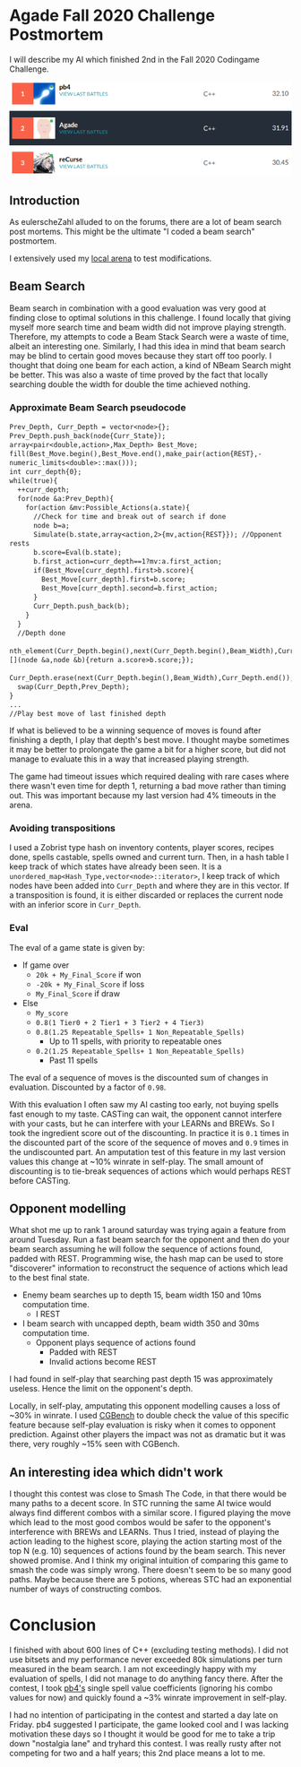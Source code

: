 # Agade Fall 2020 Challenge Postmortem

I will describe my AI which finished 2nd in the Fall 2020 Codingame Challenge.

![](Final_Rankings.png)

## Introduction

As eulerscheZahl alluded to on the forums, there are a lot of beam search post mortems. This might be the ultimate "I coded a beam search" postmortem. 

I extensively used my [local arena](https://github.com/Agade09/Fall2020-Challenge-Arena) to test modifications.

## Beam Search

Beam search in combination with a good evaluation was very good at finding close to optimal solutions in this challenge. I found locally that giving myself more search time and beam width did not improve playing strength. Therefore, my attempts to code a Beam Stack Search were a waste of time, albeit an interesting one. Similarly, I had this idea in mind that beam search may be blind to certain good moves because they start off too poorly. I thought that doing one beam for each action, a kind of NBeam Search might be better. This was also a waste of time proved by the fact that locally searching double the width for double the time achieved nothing.

### Approximate Beam Search pseudocode
```
Prev_Depth, Curr_Depth = vector<node>{};
Prev_Depth.push_back(node{Curr_State});
array<pair<double,action>,Max_Depth> Best_Move;
fill(Best_Move.begin(),Best_Move.end(),make_pair(action{REST},-numeric_limits<double>::max()));
int curr_depth{0};
while(true){
  ++curr_depth;
  for(node &a:Prev_Depth){
    for(action &mv:Possible_Actions(a.state){
      //Check for time and break out of search if done
      node b=a;
      Simulate(b.state,array<action,2>{mv,action{REST}}); //Opponent rests
      b.score=Eval(b.state);
      b.first_action=curr_depth==1?mv:a.first_action;
      if(Best_Move[curr_depth].first>b.score){
        Best_Move[curr_depth].first=b.score;
        Best_Move[curr_depth].second=b.first_action;
      }
      Curr_Depth.push_back(b);
    }
  }
  //Depth done
  nth_element(Curr_Depth.begin(),next(Curr_Depth.begin(),Beam_Width),Curr_Depth.end(),[](node &a,node &b){return a.score>b.score;});
  Curr_Depth.erase(next(Curr_Depth.begin(),Beam_Width),Curr_Depth.end());
  swap(Curr_Depth,Prev_Depth);
}
...
//Play best move of last finished depth
```
If what is believed to be a winning sequence of moves is found after finishing a depth, I play that depth's best move. I thought maybe sometimes it may be better to prolongate the game a bit for a higher score, but did not manage to evaluate this in a way that increased playing strength.

The game had timeout issues which required dealing with rare cases where there wasn't even time for depth 1, returning a bad move rather than timing out. This was important because my last version had 4% timeouts in the arena.
### Avoiding transpositions
I used a Zobrist type hash on inventory contents, player scores, recipes done, spells castable, spells owned and current turn. Then, in a hash table I keep track of which states have already been seen. It is a ```unordered_map<Hash_Type,vector<node>::iterator>```, I keep track of which nodes have been added into ```Curr_Depth``` and where they are in this vector. If a transposition is found, it is either discarded or replaces the current node with an inferior score in ```Curr_Depth```.

### Eval
The eval of a game state is given by:
- If game over
  - ```20k + My_Final_Score``` if won
  - ```-20k + My_Final_Score``` if loss
  - ```My_Final_Score``` if draw
- Else
  - ```My_score```
  - ```0.8(1 Tier0 + 2 Tier1 + 3 Tier2 + 4 Tier3)```
  - ```0.8(1.25 Repeatable_Spells+ 1 Non_Repeatable_Spells)```
    - Up to 11 spells, with priority to repeatable ones
  - ```0.2(1.25 Repeatable_Spells+ 1 Non_Repeatable_Spells)```
    - Past 11 spells

The eval of a sequence of moves is the discounted sum of changes in evaluation. Discounted by a factor of ```0.98```.

With this evaluation I often saw my AI casting too early, not buying spells fast enough to my taste. CASTing can wait, the opponent cannot interfere with your casts, but he can interfere with your LEARNs and BREWs. So I took the ingredient score out of the discounting. In practice it is ```0.1``` times in the discounted part of the score of the sequence of moves and ```0.9``` times in the undiscounted part. An amputation test of this feature in my last version values this change at ~10% winrate in self-play. The small amount of discounting is to tie-break sequences of actions which would perhaps REST before CASTing.

## Opponent modelling

What shot me up to rank 1 around saturday was trying again a feature from around Tuesday. Run a fast beam search for the opponent and then do your beam search assuming he will follow the sequence of actions found, padded with REST. Programming wise, the hash map can be used to store "discoverer" information to reconstruct the sequence of actions which lead to the best final state.

- Enemy beam searches up to depth 15, beam width 150 and 10ms computation time. 
  - I REST
- I beam search with uncapped depth, beam width 350 and 30ms computation time. 
  - Opponent plays sequence of actions found
    - Padded with REST
    - Invalid actions become REST

I had found in self-play that searching past depth 15 was approximately useless. Hence the limit on the opponent's depth.

Locally, in self-play, amputating this opponent modelling causes a loss of ~30% in winrate. I used [CGBench](https://github.com/s-vivien/CGBenchmark) to double check the value of this specific feature because self-play evaluation is risky when it comes to opponent prediction. Against other players the impact was not as dramatic but it was there, very roughly ~15% seen with CGBench.

## An interesting idea which didn't work

I thought this contest was close to Smash The Code, in that there would be many paths to a decent score. In STC running the same AI twice would always find different combos with a similar score. I figured playing the move which lead to the most good combos would be safer to the opponent's interference with BREWs and LEARNs. Thus I tried, instead of playing the action leading to the highest score, playing the action starting most of the top N (e.g. 10) sequences of actions found by the beam search. This never showed promise. And I think my original intuition of comparing this game to smash the code was simply wrong. There doesn't seem to be so many good paths. Maybe because there are 5 potions, whereas STC had an exponential number of ways of constructing combos.

# Conclusion
I finished with about 600 lines of C++ (excluding testing methods). I did not use bitsets and my performance never exceeded 80k simulations per turn measured in the beam search. I am not exceedingly happy with my evaluation of spells, I did not manage to do anything fancy there. After the contest, I took [pb4's](https://github.com/pb4git/Fall-Challenge-2020) single spell value coefficients (ignoring his combo values for now) and quickly found a ~3% winrate improvement in self-play.

I had no intention of participating in the contest and started a day late on Friday. pb4 suggested I participate, the game looked cool and I was lacking motivation these days so I thought it would be good for me to take a trip down "nostalgia lane" and tryhard this contest. I was really rusty after not competing for two and a half years; this 2nd place means a lot to me.
